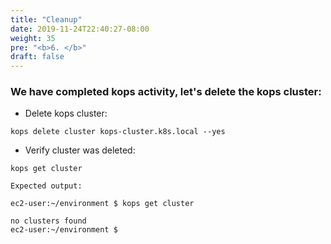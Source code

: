 ```yaml
---
title: "Cleanup"
date: 2019-11-24T22:40:27-08:00
weight: 35
pre: "<b>6. </b>"
draft: false
---
```


### We have completed kops activity, let's delete the kops cluster:

* Delete kops cluster:

```
kops delete cluster kops-cluster.k8s.local --yes
```

* Verify cluster was deleted:
```
kops get cluster
```
```
Expected output:

ec2-user:~/environment $ kops get cluster

no clusters found
ec2-user:~/environment $
```
